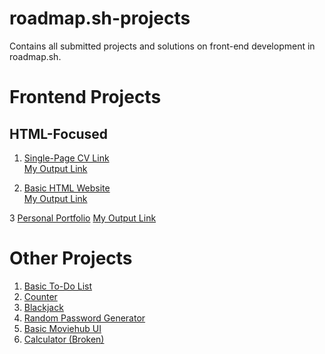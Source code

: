 # roadmap.sh-projects
Contains all submitted projects and solutions on front-end development in roadmap.sh.

# Frontend Projects
## HTML-Focused
1. [Single-Page CV Link](https://roadmap.sh/projects/single-page-cv)  
  [My Output Link](https://github.com/mariano-shem/roadmap.sh-projects/blob/main/Frontend/01-single-page-cv/)

2. [Basic HTML Website](https://roadmap.sh/projects/basic-html-website)  
  [My Output Link](https://github.com/mariano-shem/roadmap.sh-projects/blob/main/Frontend/02-basic-html-website/) 

3 [Personal Portfolio](https://roadmap.sh/projects/portfolio-website)
  [My Output Link](https://github.com/mariano-shem/roadmap.sh-projects/tree/main/Frontend/03-personal-portfolio)




# Other Projects

1. [Basic To-Do List](https://github.com/mariano-shem/roadmap.sh-projects/tree/main/Other%20Projects/1.%20basic-todo-list)
2. [Counter](https://github.com/mariano-shem/roadmap.sh-projects/tree/main/Other%20Projects/2.%20counter-app)
3. [Blackjack](https://github.com/mariano-shem/roadmap.sh-projects/tree/main/Other%20Projects/3.%20blackjack-vs-ai)
4. [Random Password Generator](https://github.com/mariano-shem/roadmap.sh-projects/tree/main/Other%20Projects/4.%20password-generator)
5. [Basic Moviehub UI](https://github.com/mariano-shem/roadmap.sh-projects/tree/main/Other%20Projects/5.%20mini-movie-ui)
6. [Calculator (Broken)](https://github.com/mariano-shem/roadmap.sh-projects/tree/main/Other%20Projects/6.%20basic-calc)